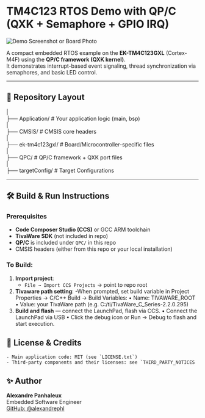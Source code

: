 # TM4C123 RTOS Demo with QP/C (QXK + Semaphore + GPIO IRQ)

![Demo Screenshot or Board Photo](img/pic_board.jpg)

A compact embedded RTOS example on the **EK-TM4C123GXL** (Cortex-M4F) using the **QP/C framework (QXK kernel)**.  
It demonstrates interrupt-based event signaling, thread synchronization via semaphores, and basic LED control.

---

## 📂 Repository Layout

|  
├── Application/                 # Your application logic (main, bsp)  
|  
├── CMSIS/               		 # CMSIS core headers  
|  
├── ek-tm4c123gxl/               # Board/Microcontroller-specific files  
|  
├── QPC/                         # QP/C framework + QXK port files  
|  
├── targetConfig/                # Target Configurations  

---

## 🛠 Build & Run Instructions

### Prerequisites

- **Code Composer Studio (CCS)** or GCC ARM toolchain  
- **TivaWare SDK** (not included in repo)  
- **QP/C** is included under `QPC/` in this repo
- CMSIS headers (either from this repo or your local installation)  

### To Build:  

1. **Import project**:
   - `File → Import CCS Projects` → point to repo root
2. **Tivaware path setting**:
	-When prompted, set build variable in Project Properties → C/C++ Build → Build Variables:
		•	Name: TIVAWARE_ROOT
		•	Value: your TivaWare path (e.g. C:/ti/TivaWare_C_Series-2.2.0.295)
3. **Build and flash** — connect the LaunchPad, flash via CCS.
   		•	Connect the LaunchPad via USB
		•	Click the debug icon or Run → Debug to flash and start execution.

## 📄 License & Credits

	- Main application code: MIT (see `LICENSE.txt`)
	- Third-party components and their licenses: see `THIRD_PARTY_NOTICES

## ✨ Author
**Alexandre Panhaleux**  
Embedded Software Engineer  
[GitHub: @alexandrephl](https://github.com/alexandrephl)

